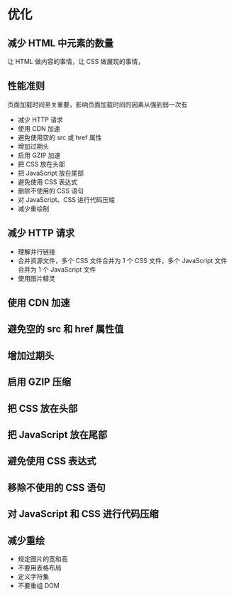 # 优化

## 减少 HTML 中元素的数量

让 HTML 做内容的事情，让 CSS 做展现的事情，

## 性能准则

页面加载时间至关重要，影响页面加载时间的因素从强到弱一次有

- 减少 HTTP 请求
- 使用 CDN 加速
- 避免使用空的 src 或 href 属性
- 增加过期头
- 启用 GZIP 加速
- 把 CSS 放在头部
- 把 JavaScript 放在尾部
- 避免使用 CSS 表达式
- 删除不使用的 CSS 语句
- 对 JavaScript、CSS 进行代码压缩
- 减少重绘制

## 减少 HTTP 请求

- 理解并行链接
- 合并资源文件，多个 CSS 文件合并为 1 个 CSS 文件，多个 JavaScript 文件合并为 1 个 JavaScript 文件
- 使用图片精灵

## 使用 CDN 加速

## 避免空的 src 和 href 属性值

## 增加过期头

## 启用 GZIP 压缩

## 把 CSS 放在头部

## 把 JavaScript 放在尾部

## 避免使用 CSS 表达式

## 移除不使用的 CSS 语句

## 对 JavaScript 和 CSS 进行代码压缩

## 减少重绘

- 规定图片的宽和高
- 不要用表格布局
- 定义字符集
- 不要重组 DOM
